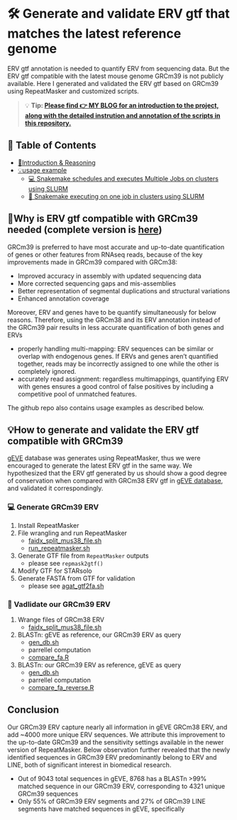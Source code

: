 # 🛠️ Generate and validate ERV gtf that matches the latest reference genome
ERV gtf annotation is needed to quantify ERV from sequencing data. But the ERV gtf compatible with the latest mouse genome GRCm39 is not publicly available. Here I generated and validated the ERV gtf based on GRCm39 using RepeatMasker and customized scripts.

> 💡 **Tip: [Please find **👉 MY BLOG** for an introduction to the project, along with the detailed instrution and annotation of the scripts in this repository.](https://myhugoblog)**

## 📑 Table of Contents
- [📘Introduction & Reasoning](#introduction--reasoning)
- [💡usage example](#usage-example)
  - [💻 Snakemake schedules and executes Multiple Jobs on clusters using SLURM](#snakemake-schedules-and-executes-multiple-jobs-on-clusters-using-slurm)
  - [🧾 Snakemake executing on one job in clusters using SLURM](#snakemake-executing-on-one-job-in-clusters-using-slurm)

## 📘Why is ERV gtf compatible with GRCm39 needed (complete version is [here](myhugoblod))

GRCm39 is preferred to have most accurate and up-to-date quantification of genes or other features from RNAseq reads, because of the key improvements made in GRCm39 compared with GRCm38:
- Improved accuracy in assembly with updated sequencing data
- More corrected sequencing gaps and mis-assemblies
- Better representation of segmental duplications and structural variations
- Enhanced annotation coverage

Moreover, ERV and genes have to be quantify simultaneously for below reasons. Therefore, using the GRCm38 and its ERV annotation instead of the GRCm39 pair results in less accurate quantification of both genes and ERVs
- properly handling multi-mapping: ERV sequences can be similar or overlap with endogenous genes. If ERVs and genes aren’t quantified together, reads may be incorrectly assigned to one while the other is completely ignored.
- accurately read assignment: regardless multimappings, quantifying ERV with genes ensures a good control of false positives by including a competitive pool of unmatched features.

The github repo also contains usage examples as described below.

## 💡How to generate and validate the ERV gtf compatible with GRCm39
[gEVE](https://pmc.ncbi.nlm.nih.gov/articles/PMC4885607/) database was generates using RepeatMasker, thus we were encouraged to generate the latest ERV gtf in the same way. We hypothesized that the ERV gtf generated by us should show a good degree of conservation when compared with GRCm38 ERV gtf in [gEVE database](http://geve.med.u-tokai.ac.jp/), and validated it correspondingly.

### 💻 Generate GRCm39 ERV
1. Install RepeatMasker
2. File wrangling and run RepeatMasker
   - [faidx_split_mus38_file.sh](faidx_split_mus38_file.sh)
   - [run_repeatmasker.sh](run_repeatmasker.sh)
4. Generate GTF file from `RepeatMasker` outputs
   - please see `repmask2gtf()`
5. Modify GTF for STARsolo
6. Generate FASTA from GTF for validation
   - please see [agat_gtf2fa.sh](agat_gtf2fa.sh)


### 🧾 Vadlidate our GRCm39 ERV
1. Wrange files of GRCm38 ERV
   - [faidx_split_mus38_file.sh](faidx_split_mus38_file.sh)
3. BLASTn: gEVE as reference, our GRCm39 ERV as query
   - [gen_db.sh](gen_db.sh)
   - parrellel computation
   - [compare_fa.R](compare_fa.R)
4. BLASTn: our GRCm39 ERV as reference, gEVE as query
   - [gen_db.sh](gen_db.sh)
   - parrellel computation
   - [compare_fa_reverse.R](compare_fa_reverse.R)



## Conclusion
Our GRCm39 ERV capture nearly all information in gEVE GRCm38 ERV, and add ~4000 more unique ERV sequences. We attribute this improvement to the up-to-date GRCm39 and the sensitivity settings available in the newer version of RepeatMasker. Below observation further revealed that the newly identified sequences in GRCm39 ERV predominantly belong to ERV and LINE, both of significant interest in biomedical research.
- Out of 9043 total sequences in gEVE, 8768 has a BLASTn \>99% matched sequence in our GRCm39 ERV, corresponding to 4321 unique GRCm39 sequences
- Only 55% of GRCm39 ERV segments and 27% of GRCm39 LINE segments have matched sequences in gEVE, specifically
